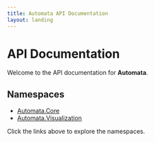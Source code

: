 ```yaml
---
title: Automata API Documentation
layout: landing
---
```

# API Documentation

Welcome to the API documentation for **Automata**.

## Namespaces

- [Automata.Core](xref:Automata.Core)  
- [Automata.Visualization](xref:Automata.Visualization)  

Click the links above to explore the namespaces.